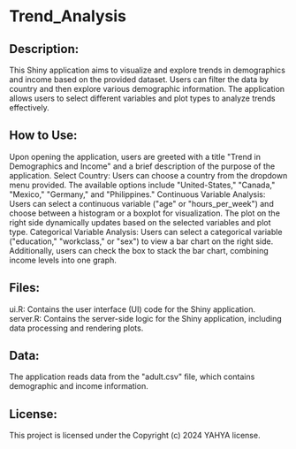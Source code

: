# Trend_Analysis
## Description:
This Shiny application aims to visualize and explore trends in demographics and income based on the provided dataset. Users can filter the data by country and then explore various demographic information. The application allows users to select different variables and plot types to analyze trends effectively.

## How to Use:

Upon opening the application, users are greeted with a title "Trend in Demographics and Income" and a brief description of the purpose of the application.
Select Country:
Users can choose a country from the dropdown menu provided. The available options include "United-States," "Canada," "Mexico," "Germany," and "Philippines."
Continuous Variable Analysis:
Users can select a continuous variable ("age" or "hours_per_week") and choose between a histogram or a boxplot for visualization. The plot on the right side dynamically updates based on the selected variables and plot type.
Categorical Variable Analysis:
Users can select a categorical variable ("education," "workclass," or "sex") to view a bar chart on the right side. Additionally, users can check the box to stack the bar chart, combining income levels into one graph.
## Files:

ui.R: Contains the user interface (UI) code for the Shiny application.
server.R: Contains the server-side logic for the Shiny application, including data processing and rendering plots.
## Data:

The application reads data from the "adult.csv" file, which contains demographic and income information.

## License:

This project is licensed under the Copyright (c) 2024 YAHYA
license.
